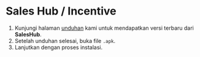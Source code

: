 # Sales Hub / Incentive

1. Kunjungi halaman [unduhan](https://github.com/planetsurfonline/incentive-app/releases/latest) kami untuk mendapatkan versi terbaru dari **SalesHub**.
2. Setelah unduhan selesai, buka file `.apk`.
3. Lanjutkan dengan proses instalasi.